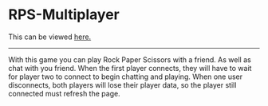 # RPS-Multiplayer

This can be viewed [here.](https://britaramsay.github.io/RPS-Multiplayer/)

---

With this game you can play Rock Paper Scissors with a friend. As well as chat with you friend.
When the first player connects, they will have to wait for player two to connect to begin chatting and playing.
When one user disconnects, both players will lose their player data, so the player still connected must refresh the page.
